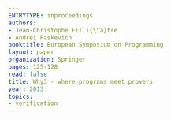 ```yaml
---
ENTRYTYPE: inproceedings
authors:
- Jean-Christophe Filli{\^a}tre
- Andrei Paskevich
booktitle: European Symposium on Programming
layout: paper
organization: Springer
pages: 125-128
read: false
title: Why3 - where programs meet provers
year: 2013
topics:
- verification
---
```

